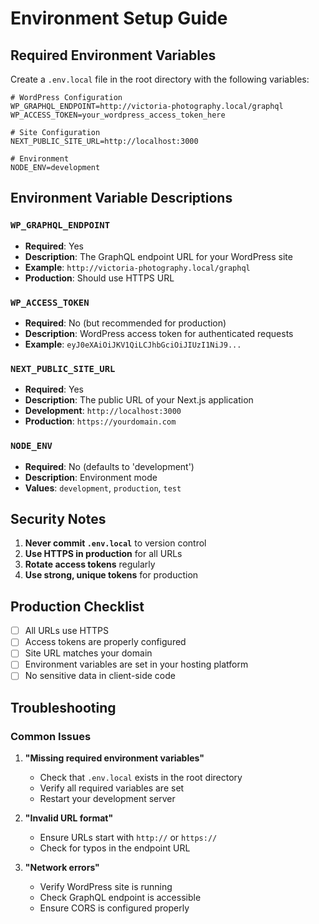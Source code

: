 # Environment Setup Guide

## Required Environment Variables

Create a `.env.local` file in the root directory with the following variables:

```env
# WordPress Configuration
WP_GRAPHQL_ENDPOINT=http://victoria-photography.local/graphql
WP_ACCESS_TOKEN=your_wordpress_access_token_here

# Site Configuration
NEXT_PUBLIC_SITE_URL=http://localhost:3000

# Environment
NODE_ENV=development
```

## Environment Variable Descriptions

### `WP_GRAPHQL_ENDPOINT`
- **Required**: Yes
- **Description**: The GraphQL endpoint URL for your WordPress site
- **Example**: `http://victoria-photography.local/graphql`
- **Production**: Should use HTTPS URL

### `WP_ACCESS_TOKEN`
- **Required**: No (but recommended for production)
- **Description**: WordPress access token for authenticated requests
- **Example**: `eyJ0eXAiOiJKV1QiLCJhbGciOiJIUzI1NiJ9...`

### `NEXT_PUBLIC_SITE_URL`
- **Required**: Yes
- **Description**: The public URL of your Next.js application
- **Development**: `http://localhost:3000`
- **Production**: `https://yourdomain.com`

### `NODE_ENV`
- **Required**: No (defaults to 'development')
- **Description**: Environment mode
- **Values**: `development`, `production`, `test`

## Security Notes

1. **Never commit `.env.local`** to version control
2. **Use HTTPS in production** for all URLs
3. **Rotate access tokens** regularly
4. **Use strong, unique tokens** for production

## Production Checklist

- [ ] All URLs use HTTPS
- [ ] Access tokens are properly configured
- [ ] Site URL matches your domain
- [ ] Environment variables are set in your hosting platform
- [ ] No sensitive data in client-side code

## Troubleshooting

### Common Issues

1. **"Missing required environment variables"**
   - Check that `.env.local` exists in the root directory
   - Verify all required variables are set
   - Restart your development server

2. **"Invalid URL format"**
   - Ensure URLs start with `http://` or `https://`
   - Check for typos in the endpoint URL

3. **"Network errors"**
   - Verify WordPress site is running
   - Check GraphQL endpoint is accessible
   - Ensure CORS is configured properly
